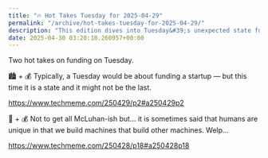 ```yaml
---
title: "🔥 Hot Takes Tuesday for 2025-04-29"
permalink: "/archive/hot-takes-tuesday-for-2025-04-29/"
description: "This edition dives into Tuesday&#39;s unexpected state funding and the future of machine creation."
date: 2025-04-30 03:20:10.260957+00:00
---
```


<p>Two hot takes on funding on Tuesday.</p><p>🏙️ + 💰 Typically, a Tuesday would be about funding a startup — but this time it is a state and it might not be the last.</p><p><a target="_blank" rel="noopener noreferrer nofollow" href="https://www.techmeme.com/250429/p2#a250429p2">https://www.techmeme.com/250429/p2#a250429p2</a></p><p>🤖 + 💰 Not to get all McLuhan-ish but… it is sometimes said that humans are unique in that we build machines that build other machines. Welp…</p><p><a target="_blank" rel="noopener noreferrer nofollow" href="https://www.techmeme.com/250428/p18#a250428p18">https://www.techmeme.com/250428/p18#a250428p18</a></p>